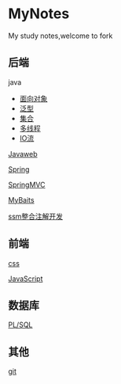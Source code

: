 # MyNotes
My study notes,welcome to fork

## 后端

java

- [面向对象](https://github.com/JasonWu167/MyNotes/blob/master/Java/%E9%9D%A2%E5%90%91%E5%AF%B9%E8%B1%A1.md)
- [泛型](https://github.com/JasonWu167/MyNotes/blob/master/Java/%E6%B3%9B%E5%9E%8B.md)
- [集合](https://github.com/JasonWu167/MyNotes/blob/master/Java/%E9%9B%86%E5%90%88.md)
- [多线程](https://github.com/JasonWu167/MyNotes/blob/master/Java/%E5%A4%9A%E7%BA%BF%E7%A8%8B.md)
- [IO流](https://github.com/JasonWu167/MyNotes/blob/master/Java/IO%E6%B5%81.md)

[Javaweb](https://github.com/JasonWu167/MyNotes/blob/master/javaweb.md)

[Spring](https://github.com/JasonWu167/MyNotes/blob/master/Spring.md)

[SpringMVC](https://github.com/JasonWu167/MyNotes/blob/master/SpringMVC.md)

[MyBaits](https://github.com/JasonWu167/MyNotes/blob/master/MyBatis.md)

[ssm整合注解开发](https://github.com/JasonWu167/MyNotes/blob/master/ssm%E6%95%B4%E5%90%88%E6%B3%A8%E8%A7%A3%E5%BC%80%E5%8F%91.md)

## 前端

[css](https://github.com/JasonWu167/MyNotes/blob/master/css.md)

[JavaScript](https://github.com/JasonWu167/MyNotes/blob/master/JavaScript.md)

## 数据库

[PL/SQL](https://github.com/JasonWu167/MyNotes/blob/master/PLSQL.md)

## 其他

[git](https://github.com/JasonWu167/MyNotes/blob/master/git.md)
